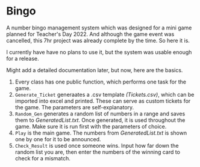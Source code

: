 # Bingo
A number bingo management system which was designed for a mini game planned for Teacher's Day 2022. And although the game event was cancelled, this 7hr project was already complete by the time. So here it is.

I currently have have no plans to use it, but the system was usable enough for a release.



Might add a detailed documentation later, but now, here are the basics.

1. Every class has one public function, which performs one task for the game.
2. `Generate_Ticket` generaates a .csv template _(Tickets.csv)_, which can be imported into excel and printed. These can serve as custom tickets for the game. The parameters are self-explanatory.
3. `Random_Gen` generates a random list of numbers in a range and saves them to _GeneratedList.txt_. Once generated, it is used throughout the game. Make sure it is run first with the parameters of choice.
4. `Play` is the main game. The numbers from _GeneratedList.txt_ is shown one by one for it to be announced.
5. `Check_Result` is used once someone wins. Input how far down the random list you are, then enter the numbers of the winning card to check for a mismatch.

